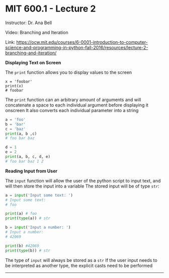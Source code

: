 # MIT 600.1 - Lecture 2

Instructor: Dr. Ana Bell

Video: Branching and Iteration

Link: https://ocw.mit.edu/courses/6-0001-introduction-to-computer-science-and-programming-in-python-fall-2016/resources/lecture-2-branching-and-iteration/

**Displaying Text on Screen**

The `print` function allows you to display values to the screen

```print
x = 'foobar'
print(x)
# foobar
```

The `print` function can an arbitrary amount of arguments and will concatenate a space to each individual argument before displaying it onscreen
It also converts each individual parameter into a string

```python
a = 'foo'
b = 'bar'
c = 'baz'
print(a, b ,c)
# foo bar baz

d = 1
e = 2
print(a, b, c, d, e)
# foo bar baz 1 2
```

**Reading Input from User**

The `input` function will allow the user of the python script to input text, and will then store the input into a variable
The stored input will be of type `str`:

```python
a = input('Input some text: ')
# Input some text: 
# foo

print(a) # foo
print(type(a)) # str

b = input('Input a number: ')
# Input a number:
# 42069

print(b) #42069
print(type(b)) # str
```

The type of `input` will always be stored as a `str`
If the user input needs to be interpreted as another type, the explicit casts need to be performed

___

